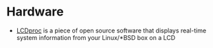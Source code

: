 # Hardware

- [LCDproc](lcdproc.org) is a piece of open source software that displays real-time system information from your Linux/*BSD box on a LCD
